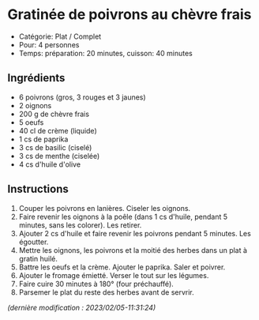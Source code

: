 # Gratinée de poivrons au chèvre frais

* Catégorie: Plat / Complet
* Pour: 4 personnes
* Temps: préparation: 20 minutes, cuisson: 40 minutes

## Ingrédients
* 6 poivrons (gros, 3 rouges et 3 jaunes)
* 2 oignons
* 200 g de chèvre frais
* 5 oeufs
* 40 cl de crème (liquide)
* 1 cs de paprika
* 3 cs de basilic (ciselé)
* 3 cs de menthe (ciselée)
* 4 cs d'huile d'olive

## Instructions
1. Couper les poivrons en lanières. Ciseler les oignons.
1. Faire revenir les oignons à la poêle (dans 1 cs d'huile, pendant 5 minutes, sans les colorer). Les retirer.
1. Ajouter 2 cs d'huile et faire revenir les poivrons pendant 5 minutes. Les égoutter.
1. Mettre les oignons, les poivrons et la moitié des herbes dans un plat à gratin huilé.
1. Battre les oeufs et la crème. Ajouter le paprika. Saler et poivrer.
1. Ajouter le fromage émietté. Verser le tout sur les légumes.
1. Faire cuire 30 minutes à 180° (four préchauffé).
1. Parsemer le plat du reste des herbes avant de servrir.

_(dernière modification : 2023/02/05-11:31:24)_
